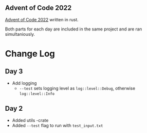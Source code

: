 Advent of Code 2022
-------------------
[Advent of Code 2022](https://adventofcode.com/2022) written in rust.

Both parts for each day are included in the same project and are ran simultaniously.

# Change Log

## Day 3
- Add logging
    - `--test` sets logging level as `log::level::Debug`, otherwise `log::level::Info`

## Day 2
- Added utils -crate
- Added `--test` flag to run with `test_input.txt`
